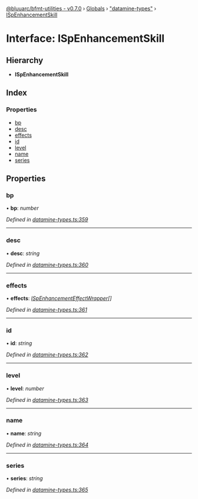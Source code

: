 [@bluuarc/bfmt-utilities - v0.7.0](../README.md) › [Globals](../globals.md) › ["datamine-types"](../modules/_datamine_types_.md) › [ISpEnhancementSkill](_datamine_types_.ispenhancementskill.md)

# Interface: ISpEnhancementSkill

## Hierarchy

* **ISpEnhancementSkill**

## Index

### Properties

* [bp](_datamine_types_.ispenhancementskill.md#bp)
* [desc](_datamine_types_.ispenhancementskill.md#desc)
* [effects](_datamine_types_.ispenhancementskill.md#effects)
* [id](_datamine_types_.ispenhancementskill.md#id)
* [level](_datamine_types_.ispenhancementskill.md#level)
* [name](_datamine_types_.ispenhancementskill.md#name)
* [series](_datamine_types_.ispenhancementskill.md#series)

## Properties

###  bp

• **bp**: *number*

*Defined in [datamine-types.ts:359](https://github.com/BluuArc/bfmt-utilities/blob/master/src/datamine-types.ts#L359)*

___

###  desc

• **desc**: *string*

*Defined in [datamine-types.ts:360](https://github.com/BluuArc/bfmt-utilities/blob/master/src/datamine-types.ts#L360)*

___

###  effects

• **effects**: *[ISpEnhancementEffectWrapper](_datamine_types_.ispenhancementeffectwrapper.md)[]*

*Defined in [datamine-types.ts:361](https://github.com/BluuArc/bfmt-utilities/blob/master/src/datamine-types.ts#L361)*

___

###  id

• **id**: *string*

*Defined in [datamine-types.ts:362](https://github.com/BluuArc/bfmt-utilities/blob/master/src/datamine-types.ts#L362)*

___

###  level

• **level**: *number*

*Defined in [datamine-types.ts:363](https://github.com/BluuArc/bfmt-utilities/blob/master/src/datamine-types.ts#L363)*

___

###  name

• **name**: *string*

*Defined in [datamine-types.ts:364](https://github.com/BluuArc/bfmt-utilities/blob/master/src/datamine-types.ts#L364)*

___

###  series

• **series**: *string*

*Defined in [datamine-types.ts:365](https://github.com/BluuArc/bfmt-utilities/blob/master/src/datamine-types.ts#L365)*
